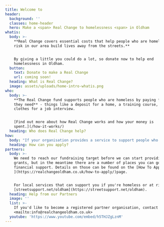 ```yaml
---
title: Welcome to
header:
  background: ''
  classes: home-header
  hero: Make a <span> Real Change to homelessness <span> in Oldham
whatis:
  body: >-
    **Real Change covers essential costs that help people who are homeless or at
    risk in our area build lives away from the streets.**


    By giving a little you could do a lot, so donate now to help end
    homelessness in Oldham.
  button:
    text: Donate to make a Real Change
    url: coming soon!
  heading: What is Real Change?
  image: assets/uploads/home-intro-whatis.png
who:
  body: >-
    **The Real Change fund supports people who are homeless by paying for items
    they need** - things like a deposit for a home, a training course, or
    clothes for a job interview.


    [Find out more about how Real Change works and how your money is
    spent.](/how-it-works/)
  heading: Who does Real Change help?
how:
  body: "If your organisation provides a service to support people who are homeless in Oldham Borough and you would like to discuss how to become an approved Real Change partner, please contact us at <mailto:info@realchangeoldham.co.uk> or \L[find out more here](/how-to-apply/)."
  heading: How can you apply?
partners:
  body: >-
    We need to reach our fundraising target before we can start providing
    grants, but in the meantime there are a number of places you can go to get
    financial support. Details on those can be found on the [How To Apply
    ](https://realchangeoldham.co.uk/how-to-apply/)page.


    For local services that can support you if you're homeless or at risk, go to
    [streetsupport.net/oldham](https://streetsupport.net/oldham).
  heading: Help from our Partners
  image: ''
  list: >-
    If you'd like to become a registered partner organisation, contact
    <mailto:info@realchangeoldham.co.uk>
  youtube: 'https://www.youtube.com/embed/h5THJZgLznM'
---
```



